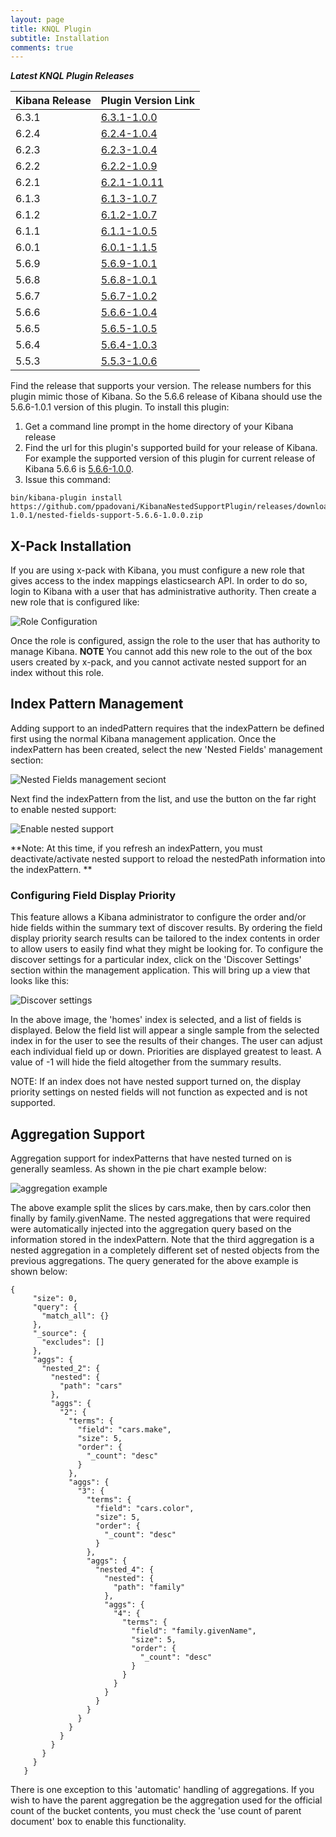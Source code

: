 ```yaml
---
layout: page
title: KNQL Plugin
subtitle: Installation
comments: true
---
```


***Latest KNQL Plugin Releases***
<div class="datatable-begin"></div>

|Kibana Release|Plugin Version Link|
|-------|-------|
|6.3.1|[6.3.1-1.0.0](https://github.com/ppadovani/KibanaNestedSupportPlugin/releases/download/6.3.1-1.0.9/nested-fields-support-6.3.1-1.0.0.zip)|
|6.2.4|[6.2.4-1.0.4](https://github.com/ppadovani/KibanaNestedSupportPlugin/releases/download/6.2.4-1.0.4/nested-fields-support-6.2.4-1.0.4.zip)|
|6.2.3|[6.2.3-1.0.4](https://github.com/ppadovani/KibanaNestedSupportPlugin/releases/download/6.2.3-1.0.4/nested-fields-support-6.2.3-1.0.4.zip)|
|6.2.2|[6.2.2-1.0.9](https://github.com/ppadovani/KibanaNestedSupportPlugin/releases/download/6.2.2-1.0.9/nested-fields-support-6.2.2-1.0.9.zip)|
|6.2.1|[6.2.1-1.0.11](https://github.com/ppadovani/KibanaNestedSupportPlugin/releases/download/6.2.1-1.0.11/nested-fields-support-6.2.1-1.0.11.zip)|
|6.1.3|[6.1.3-1.0.7](https://github.com/ppadovani/KibanaNestedSupportPlugin/releases/download/6.1.3-1.0.7/nested-fields-support-6.1.3-1.0.7.zip)|
|6.1.2|[6.1.2-1.0.7](https://github.com/ppadovani/KibanaNestedSupportPlugin/releases/download/6.1.2-1.0.7/nested-fields-support-6.1.2-1.0.7.zip)|
|6.1.1|[6.1.1-1.0.5](https://github.com/ppadovani/KibanaNestedSupportPlugin/releases/download/6.1.1-1.0.5/nested-fields-support-6.1.1-1.0.5.zip)|
|6.0.1|[6.0.1-1.1.5](https://github.com/ppadovani/KibanaNestedSupportPlugin/releases/download/6.0.1-1.1.5/nested-fields-support-6.0.1-1.1.5.zip)|
|5.6.9|[5.6.9-1.0.1](https://github.com/ppadovani/KibanaNestedSupportPlugin/releases/download/5.6.9-1.0.1/nested-fields-support-5.6.9-1.0.1.zip)|
|5.6.8|[5.6.8-1.0.1](https://github.com/ppadovani/KibanaNestedSupportPlugin/releases/download/5.6.8-1.0.1/nested-fields-support-5.6.8-1.0.1.zip)|
|5.6.7|[5.6.7-1.0.2](https://github.com/ppadovani/KibanaNestedSupportPlugin/releases/download/5.6.7-1.0.2/nested-fields-support-5.6.7-1.0.2.zip)|
|5.6.6|[5.6.6-1.0.4](https://github.com/ppadovani/KibanaNestedSupportPlugin/releases/download/5.6.6-1.0.4/nested-fields-support-5.6.6-1.0.4.zip)|
|5.6.5|[5.6.5-1.0.5](https://github.com/ppadovani/KibanaNestedSupportPlugin/releases/download/5.6.5-1.0.5/nested-fields-support-5.6.5-1.0.5.zip)|
|5.6.4|[5.6.4-1.0.3](https://github.com/ppadovani/KibanaNestedSupportPlugin/releases/download/5.6.4-1.0.3/nested-fields-support-5.6.4-1.0.3.zip)|
|5.5.3|[5.5.3-1.0.6](https://github.com/ppadovani/KibanaNestedSupportPlugin/releases/download/5.5.3-1.0.6/nested-fields-support-5.5.3-1.0.6.zip)|

<div class="datatable-end"></div>

Find the release that supports your version. The release numbers for this plugin mimic those of Kibana. 
So the 5.6.6 release of Kibana should use the 5.6.6-1.0.1 version of this plugin. 
To install this plugin:

1. Get a command line prompt in the home directory of your Kibana release
2. Find the url for this plugin's supported build for your release of Kibana. 
  For example the supported version of this plugin for current release of 
  Kibana 5.6.6 is [5.6.6-1.0.0](https://github.com/ppadovani/KibanaNestedSupportPlugin/releases/download/5.6.6-1.0.1/nested-fields-support-5.6.6-1.0.0.zip).
3. Issue this command: 
  ~~~
  bin/kibana-plugin install https://github.com/ppadovani/KibanaNestedSupportPlugin/releases/download/5.6.6-1.0.1/nested-fields-support-5.6.6-1.0.0.zip
  ~~~

## X-Pack Installation ##

If you are using x-pack with Kibana, you must configure a new role that gives access 
to the index mappings elasticsearch API. In order to do so, login to Kibana with a
user that has administrative authority. Then create a new role that is configured
like:

![Role Configuration](img/role-configuration.png)

Once the role is configured, assign the role to the user that has authority to
manage Kibana. **NOTE** You cannot add this new role to the out of the box users
created by x-pack, and you cannot activate nested support for an index without 
this role.

## Index Pattern Management ##

Adding support to an indedPattern requires that the indexPattern be defined first using the normal Kibana management
application. Once the indexPattern has been created, select the new 'Nested Fields' management section:

![Nested Fields management seciont](img/nested-management.png)

Next find the indexPattern from the list, and use the button on the far right to enable nested support:

![Enable nested support](img/activate-nested.png)

**Note: At this time, if you refresh an indexPattern, you must deactivate/activate nested support to reload the 
nestedPath information into the indexPattern. **

### Configuring Field Display Priority ###

This feature allows a Kibana administrator to configure the order and/or hide fields within the summary text
of discover results. By ordering the field display priority search results can be tailored to the
index contents in order to allow users to easily find what they might be looking for. To configure the 
discover settings for a particular index, click on the 'Discover Settings' section within the management application.
This will bring up a view that looks like this:

![Discover settings](img/discover-settings.png)

In the above image, the 'homes' index is selected, and a list of fields is displayed. Below the field list
will appear a single sample from the selected index in for the user to see the results of their
changes. The user can adjust each individual field up or down. Priorities are displayed greatest to least.
A value of -1 will hide the field altogether from the summary results.

NOTE: If an index does not have nested support turned on, the display priority settings on nested fields
will not function as expected and is not supported.

## Aggregation Support ##

Aggregation support for indexPatterns that have nested turned on is generally seamless. As shown in the pie chart
example below:

![aggregation example](img/aggregation-example.png)

The above example split the slices by cars.make, then by cars.color then finally by family.givenName. The nested 
aggregations that were required were automatically injected into the aggregation query based on the information
stored in the indexPattern. Note that the third aggregation is a nested aggregation in a completely different
set of nested objects from the previous aggregations. The query generated for the above example is shown below:

~~~
{
     "size": 0,
     "query": {
       "match_all": {}
     },
     "_source": {
       "excludes": []
     },
     "aggs": {
       "nested_2": {
         "nested": {
           "path": "cars"
         },
         "aggs": {
           "2": {
             "terms": {
               "field": "cars.make",
               "size": 5,
               "order": {
                 "_count": "desc"
               }
             },
             "aggs": {
               "3": {
                 "terms": {
                   "field": "cars.color",
                   "size": 5,
                   "order": {
                     "_count": "desc"
                   }
                 },
                 "aggs": {
                   "nested_4": {
                     "nested": {
                       "path": "family"
                     },
                     "aggs": {
                       "4": {
                         "terms": {
                           "field": "family.givenName",
                           "size": 5,
                           "order": {
                             "_count": "desc"
                           }
                         }
                       }
                     }
                   }
                 }
               }
             }
           }
         }
       }
     }
   }
   ~~~

There is one exception to this 'automatic' handling of aggregations. If you wish to have the parent aggregation be the
aggregation used for the official count of the bucket contents, you must check the 'use count of parent document' box
to enable this functionality.
